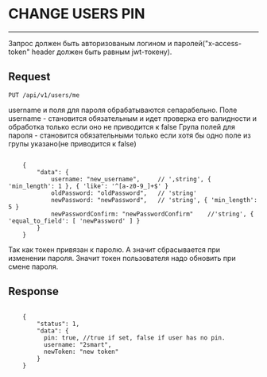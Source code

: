 # CHANGE USERS PIN
-------------
Запрос должен быть авторизованым логином и паролей("x-access-token" header должен быть равным jwt-токену).
## Request

    PUT /api/v1/users/me
username и поля для пароля обрабатываются сепарабельно.
Поле username - становится обязательным и идет проверка его валидности и обработка только если оно не приводится к false
Група полей для пароля - становится обязательными только если хотя бы одно поле из групы указано(не приводится к false)

```JSON5

    {
        "data": {
            username: "new_username",     // ',string', { 'min_length': 1 }, { 'like': '^[a-z0-9_]+$' }
            oldPassword: "oldPassword",   // 'string'
            newPassword: "newPassword",   // 'string', { 'min_length': 5 }
            newPasswordConfirm: "newPasswordConfirm"    //'string', { 'equal_to_field': [ 'newPassword' ] }
        }
    }

```
Так как токен привязан к паролю. А значит сбрасывается при изменении пароля. Значит токен пользователя надо обновить при смене пароля.
## Response

```JSON5

    {
        "status": 1,
        "data": {
          pin: true, //true if set, false if user has no pin.
          username: "2smart",
          newToken: "new token"
        }
    }

```